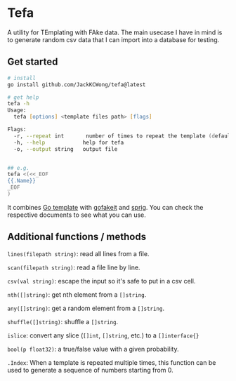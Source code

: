 # Tefa

A utility for TEmplating with FAke data. The main usecase I have in mind is to generate random csv data that I can import into a database for testing.

## Get started

```zsh
# install
go install github.com/JackKCWong/tefa@latest

# get help
tefa -h
Usage:
  tefa [options] <template files path> [flags]

Flags:
  -r, --repeat int       number of times to repeat the template (default 1)
  -h, --help            help for tefa
  -o, --output string   output file


## e.g.
tefa <(<<_EOF
{{.Name}}
_EOF
)
```

It combines [Go template](https://pkg.go.dev/text/template) with [gofakeit](https://github.com/brianvoe/gofakeit) and [sprig](https://masterminds.github.io/sprig/). You can check the respective documents to see what you can use.

## Additional functions / methods

`lines(filepath string)`: read all lines from a file.

`scan(filepath string)`: read a file line by line.

`csv(val string)`: escape the input so it's safe to put in a csv cell.

`nth([]string)`: get nth element from a `[]string`.

`any([]string)`: get a random element from a `[]string`.

`shuffle([]string)`: shuffle a `[]string`.

`islice`: convert any slice (`[]int`, `[]string`, etc.) to a `[]interface{}`

`bool(p float32)`: a true/false value with a given probability.

`.Index`: When a template is repeated multiple times, this function can be used to generate a sequence of numbers starting from 0.
